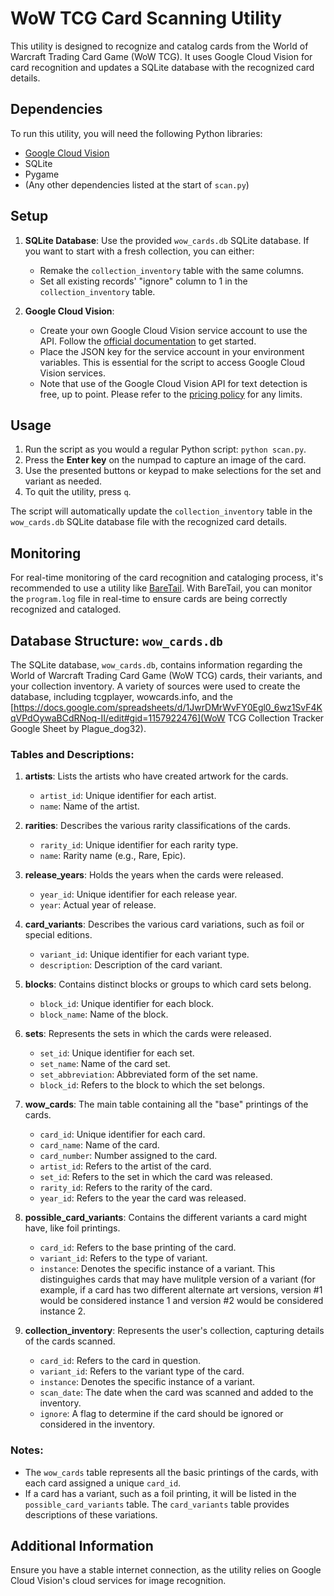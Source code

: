 # WoW TCG Card Scanning Utility

This utility is designed to recognize and catalog cards from the World of Warcraft Trading Card Game (WoW TCG). It uses Google Cloud Vision for card recognition and updates a SQLite database with the recognized card details.

## Dependencies

To run this utility, you will need the following Python libraries:

- [Google Cloud Vision](https://cloud.google.com/vision/docs/libraries)
- SQLite
- Pygame
- (Any other dependencies listed at the start of `scan.py`)

## Setup

1. **SQLite Database**: Use the provided `wow_cards.db` SQLite database. If you want to start with a fresh collection, you can either:
    - Remake the `collection_inventory` table with the same columns.
    - Set all existing records' "ignore" column to 1 in the `collection_inventory` table.

2. **Google Cloud Vision**: 
    - Create your own Google Cloud Vision service account to use the API. Follow the [official documentation](https://cloud.google.com/vision/docs/setup) to get started.
    - Place the JSON key for the service account in your environment variables. This is essential for the script to access Google Cloud Vision services.
    - Note that use of the Google Cloud Vision API for text detection is free, up to point. Please refer to the [pricing policy](https://cloud.google.com/vision/pricing) for any limits.

## Usage

1. Run the script as you would a regular Python script: `python scan.py`.
2. Press the **Enter key** on the numpad to capture an image of the card.
3. Use the presented buttons or keypad to make selections for the set and variant as needed.
4. To quit the utility, press `q`.

The script will automatically update the `collection_inventory` table in the `wow_cards.db` SQLite database file with the recognized card details.

## Monitoring

For real-time monitoring of the card recognition and cataloging process, it's recommended to use a utility like [BareTail](https://www.baremetalsoft.com/baretail/). With BareTail, you can monitor the `program.log` file in real-time to ensure cards are being correctly recognized and cataloged.

## Database Structure: `wow_cards.db`

The SQLite database, `wow_cards.db`, contains information regarding the World of Warcraft Trading Card Game (WoW TCG) cards, their variants, and your collection inventory. A variety of sources were used to create the database, including tcgplayer, wowcards.info, and the [https://docs.google.com/spreadsheets/d/1JwrDMrWvFY0Egl0_6wz1SvF4KqVPdOywaBCdRNoq-II/edit#gid=1157922476](WoW TCG Collection Tracker Google Sheet by Plague_dog32).

### Tables and Descriptions:

1. **artists**: Lists the artists who have created artwork for the cards.
   - `artist_id`: Unique identifier for each artist.
   - `name`: Name of the artist.

2. **rarities**: Describes the various rarity classifications of the cards.
   - `rarity_id`: Unique identifier for each rarity type.
   - `name`: Rarity name (e.g., Rare, Epic).

3. **release_years**: Holds the years when the cards were released.
   - `year_id`: Unique identifier for each release year.
   - `year`: Actual year of release.

4. **card_variants**: Describes the various card variations, such as foil or special editions.
   - `variant_id`: Unique identifier for each variant type.
   - `description`: Description of the card variant.

5. **blocks**: Contains distinct blocks or groups to which card sets belong.
   - `block_id`: Unique identifier for each block.
   - `block_name`: Name of the block.

6. **sets**: Represents the sets in which the cards were released.
   - `set_id`: Unique identifier for each set.
   - `set_name`: Name of the card set.
   - `set_abbreviation`: Abbreviated form of the set name.
   - `block_id`: Refers to the block to which the set belongs.

7. **wow_cards**: The main table containing all the "base" printings of the cards.
   - `card_id`: Unique identifier for each card.
   - `card_name`: Name of the card.
   - `card_number`: Number assigned to the card.
   - `artist_id`: Refers to the artist of the card.
   - `set_id`: Refers to the set in which the card was released.
   - `rarity_id`: Refers to the rarity of the card.
   - `year_id`: Refers to the year the card was released.

8. **possible_card_variants**: Contains the different variants a card might have, like foil printings.
   - `card_id`: Refers to the base printing of the card.
   - `variant_id`: Refers to the type of variant.
   - `instance`: Denotes the specific instance of a variant. This distinguighes cards that may have mulitple version of a variant (for example, if a card has two different alternate art versions, version #1 would be considered instance 1 and version #2 would be considered instance 2.

9. **collection_inventory**: Represents the user's collection, capturing details of the cards scanned.
   - `card_id`: Refers to the card in question.
   - `variant_id`: Refers to the variant type of the card.
   - `instance`: Denotes the specific instance of a variant.
   - `scan_date`: The date when the card was scanned and added to the inventory.
   - `ignore`: A flag to determine if the card should be ignored or considered in the inventory.

### Notes:

- The `wow_cards` table represents all the basic printings of the cards, with each card assigned a unique `card_id`.
- If a card has a variant, such as a foil printing, it will be listed in the `possible_card_variants` table. The `card_variants` table provides descriptions of these variations.


## Additional Information

Ensure you have a stable internet connection, as the utility relies on Google Cloud Vision's cloud services for image recognition.
